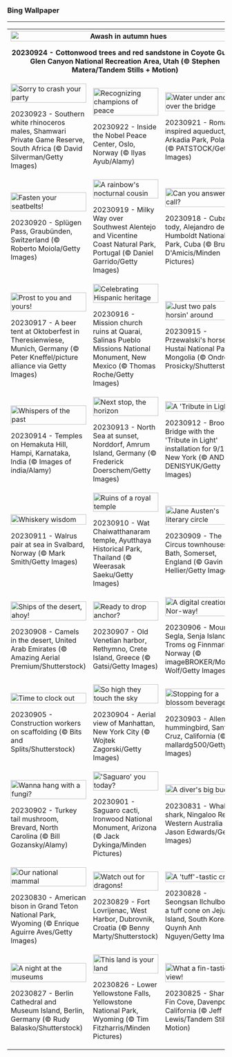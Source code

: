 <h3>
 Bing Wallpaper
</h3>
<hr/>
<table>
<tr>
<th colspan="3">
<img alt="Awash in autumn hues" src="https://www.bing.com/th?id=OHR.CottonwoodCanyon_EN-US1573845041_UHD.jpg&amp;rf=LaDigue_UHD.jpg&amp;pid=hp&amp;w=3840&amp;h=2160&amp;rs=1&amp;c=4" width="100%"/><p>20230924 - Cottonwood trees and red sandstone in Coyote Gulch, Glen Canyon National Recreation Area, Utah (© Stephen Matera/Tandem Stills + Motion)</p></th>
</tr>
<tr>
<td><img alt="Sorry to crash your party" src="https://www.bing.com/th?id=OHR.ShamwariRhino_EN-US1414731584_UHD.jpg&amp;rf=LaDigue_UHD.jpg&amp;pid=hp&amp;w=3840&amp;h=2160&amp;rs=1&amp;c=4" width="100%"/><p>20230923 - Southern white rhinoceros males, Shamwari Private Game Reserve, South Africa (© David Silverman/Getty Images)</p></td>
<td><img alt="Recognizing champions of peace" src="https://www.bing.com/th?id=OHR.NobelNorway_EN-US3740897457_UHD.jpg&amp;rf=LaDigue_UHD.jpg&amp;pid=hp&amp;w=3840&amp;h=2160&amp;rs=1&amp;c=4" width="100%"/><p>20230922 - Inside the Nobel Peace Center, Oslo, Norway (© Ilyas Ayub/Alamy)</p></td>
<td><img alt="Water under and over the bridge" src="https://www.bing.com/th?id=OHR.ArkadiaPark_EN-US3604031201_UHD.jpg&amp;rf=LaDigue_UHD.jpg&amp;pid=hp&amp;w=3840&amp;h=2160&amp;rs=1&amp;c=4" width="100%"/><p>20230921 - Roman-inspired aqueduct, Arkadia Park, Poland (© PATSTOCK/Getty Images)</p></td>
</tr>
<tr>
<td><img alt="Fasten your seatbelts!" src="https://www.bing.com/th?id=OHR.SplugenPass_EN-US5807017383_UHD.jpg&amp;rf=LaDigue_UHD.jpg&amp;pid=hp&amp;w=3840&amp;h=2160&amp;rs=1&amp;c=4" width="100%"/><p>20230920 - Splügen Pass, Graubünden, Switzerland (© Roberto Moiola/Getty Images)</p></td>
<td><img alt="A rainbow's nocturnal cousin" src="https://www.bing.com/th?id=OHR.MilkyWayPortugal_EN-US3289730564_UHD.jpg&amp;rf=LaDigue_UHD.jpg&amp;pid=hp&amp;w=3840&amp;h=2160&amp;rs=1&amp;c=4" width="100%"/><p>20230919 - Milky Way over Southwest Alentejo and Vicentine Coast Natural Park, Portugal (© Daniel Garrido/Getty Images)</p></td>
<td><img alt="Can you answer the call?" src="https://www.bing.com/th?id=OHR.CubanTody_EN-US3083797062_UHD.jpg&amp;rf=LaDigue_UHD.jpg&amp;pid=hp&amp;w=3840&amp;h=2160&amp;rs=1&amp;c=4" width="100%"/><p>20230918 - Cuban tody, Alejandro de Humboldt National Park, Cuba (© Bruno D'Amicis/Minden Pictures)</p></td>
</tr>
<tr>
<td><img alt="Prost to you and yours!" src="https://www.bing.com/th?id=OHR.OktoberfestWorkers_EN-US5478786117_UHD.jpg&amp;rf=LaDigue_UHD.jpg&amp;pid=hp&amp;w=3840&amp;h=2160&amp;rs=1&amp;c=4" width="100%"/><p>20230917 - A beer tent at Oktoberfest in Theresienwiese, Munich, Germany (© Peter Kneffel/picture alliance via Getty Images)</p></td>
<td><img alt="Celebrating Hispanic heritage" src="https://www.bing.com/th?id=OHR.MissionRuins_EN-US2486545022_UHD.jpg&amp;rf=LaDigue_UHD.jpg&amp;pid=hp&amp;w=3840&amp;h=2160&amp;rs=1&amp;c=4" width="100%"/><p>20230916 - Mission church ruins at Quarai, Salinas Pueblo Missions National Monument, New Mexico (© Thomas Roche/Getty Images)</p></td>
<td><img alt="Just two pals horsin' around" src="https://www.bing.com/th?id=OHR.MongoliaHorses_EN-US2400199558_UHD.jpg&amp;rf=LaDigue_UHD.jpg&amp;pid=hp&amp;w=3840&amp;h=2160&amp;rs=1&amp;c=4" width="100%"/><p>20230915 - Przewalski's horses, Hustai National Park, Mongolia (© Ondrej Prosicky/Shutterstock)</p></td>
</tr>
<tr>
<td><img alt="Whispers of the past" src="https://www.bing.com/th?id=OHR.HemakutaHill_EN-US2233323383_UHD.jpg&amp;rf=LaDigue_UHD.jpg&amp;pid=hp&amp;w=3840&amp;h=2160&amp;rs=1&amp;c=4" width="100%"/><p>20230914 - Temples on Hemakuta Hill, Hampi, Karnataka, India (© Images of india/Alamy)</p></td>
<td><img alt="Next stop, the horizon" src="https://www.bing.com/th?id=OHR.NorthSeaStairs_EN-US2097672090_UHD.jpg&amp;rf=LaDigue_UHD.jpg&amp;pid=hp&amp;w=3840&amp;h=2160&amp;rs=1&amp;c=4" width="100%"/><p>20230913 - North Sea at sunset, Norddorf, Amrum Island, Germany (© Frederick Doerschem/Getty Images)</p></td>
<td><img alt="A 'Tribute in Light'" src="https://www.bing.com/th?id=OHR.BridgeMemorial_EN-US1953692613_UHD.jpg&amp;rf=LaDigue_UHD.jpg&amp;pid=hp&amp;w=3840&amp;h=2160&amp;rs=1&amp;c=4" width="100%"/><p>20230912 - Brooklyn Bridge with the 'Tribute in Light' installation for 9/11, New York (© ANDREY DENISYUK/Getty Images)</p></td>
</tr>
<tr><td><img alt="Whiskery wisdom" src="https://www.bing.com/th?id=OHR.WalrusSvalbard_EN-US1836032120_UHD.jpg&amp;rf=LaDigue_UHD.jpg&amp;pid=hp&amp;w=3840&amp;h=2160&amp;rs=1&amp;c=4" width="100%"/><p>20230911 - Walrus pair at sea in Svalbard, Norway (© Mark Smith/Getty Images)</p></td><td><img alt="Ruins of a royal temple" src="https://www.bing.com/th?id=OHR.AyutthayaTemple_EN-US1726415748_UHD.jpg&amp;rf=LaDigue_UHD.jpg&amp;pid=hp&amp;w=3840&amp;h=2160&amp;rs=1&amp;c=4" width="100%"/><p>20230910 - Wat Chaiwatthanaram temple, Ayutthaya Historical Park, Thailand (© Weerasak Saeku/Getty Images)</p></td><td><img alt="Jane Austen's literary circle" src="https://www.bing.com/th?id=OHR.BathCircus_EN-US1560951776_UHD.jpg&amp;rf=LaDigue_UHD.jpg&amp;pid=hp&amp;w=3840&amp;h=2160&amp;rs=1&amp;c=4" width="100%"/><p>20230909 - The Circus townhouses in Bath, Somerset, England (© Gavin Hellier/Getty Images)</p></td></tr><tr><td><img alt="Ships of the desert, ahoy!" src="https://www.bing.com/th?id=OHR.CamelsAbove_EN-US3904666620_UHD.jpg&amp;rf=LaDigue_UHD.jpg&amp;pid=hp&amp;w=3840&amp;h=2160&amp;rs=1&amp;c=4" width="100%"/><p>20230908 - Camels in the desert, United Arab Emirates (© Amazing Aerial Premium/Shutterstock)</p></td><td><img alt="Ready to drop anchor?" src="https://www.bing.com/th?id=OHR.CreteHarbor_EN-US3759550362_UHD.jpg&amp;rf=LaDigue_UHD.jpg&amp;pid=hp&amp;w=3840&amp;h=2160&amp;rs=1&amp;c=4" width="100%"/><p>20230907 - Old Venetian harbor, Rethymno, Crete Island, Greece (© Gatsi/Getty Images)</p></td><td><img alt="A digital creation? Nor-way!" src="https://www.bing.com/th?id=OHR.MountSegla_EN-US3570750349_UHD.jpg&amp;rf=LaDigue_UHD.jpg&amp;pid=hp&amp;w=3840&amp;h=2160&amp;rs=1&amp;c=4" width="100%"/><p>20230906 - Mount Segla, Senja Island, Troms og Finnmark, Norway (© imageBROKER/Moritz Wolf/Getty Images)</p></td></tr><tr><td><img alt="Time to clock out" src="https://www.bing.com/th?id=OHR.LaborDayWorkers_EN-US3448430770_UHD.jpg&amp;rf=LaDigue_UHD.jpg&amp;pid=hp&amp;w=3840&amp;h=2160&amp;rs=1&amp;c=4" width="100%"/><p>20230905 - Construction workers on scaffolding (© Bits and Splits/Shutterstock)</p></td><td><img alt="So high they touch the sky" src="https://www.bing.com/th?id=OHR.ManhattanAerial_EN-US3290111355_UHD.jpg&amp;rf=LaDigue_UHD.jpg&amp;pid=hp&amp;w=3840&amp;h=2160&amp;rs=1&amp;c=4" width="100%"/><p>20230904 - Aerial view of Manhattan, New York City (© Wojtek Zagorski/Getty Images)</p></td><td><img alt="Stopping for a blossom beverage" src="https://www.bing.com/th?id=OHR.TinyHummer_EN-US3171586787_UHD.jpg&amp;rf=LaDigue_UHD.jpg&amp;pid=hp&amp;w=3840&amp;h=2160&amp;rs=1&amp;c=4" width="100%"/><p>20230903 - Allen's hummingbird, Santa Cruz, California (© mallardg500/Getty Images)</p></td></tr><tr><td><img alt="Wanna hang with a fungi?" src="https://www.bing.com/th?id=OHR.TurkeyTailMush_EN-US2958542405_UHD.jpg&amp;rf=LaDigue_UHD.jpg&amp;pid=hp&amp;w=3840&amp;h=2160&amp;rs=1&amp;c=4" width="100%"/><p>20230902 - Turkey tail mushroom, Brevard, North Carolina (© Bill Gozansky/Alamy)</p></td><td><img alt="'Saguaro' you today?" src="https://www.bing.com/th?id=OHR.IronwoodCactus_EN-US2823371711_UHD.jpg&amp;rf=LaDigue_UHD.jpg&amp;pid=hp&amp;w=3840&amp;h=2160&amp;rs=1&amp;c=4" width="100%"/><p>20230901 - Saguaro cacti, Ironwood National Monument, Arizona (© Jack Dykinga/Minden Pictures)</p></td><td><img alt="A diver's big buddy" src="https://www.bing.com/th?id=OHR.NingalooShark_EN-US2673625094_UHD.jpg&amp;rf=LaDigue_UHD.jpg&amp;pid=hp&amp;w=3840&amp;h=2160&amp;rs=1&amp;c=4" width="100%"/><p>20230831 - Whale shark, Ningaloo Reef, Western Australia (© Jason Edwards/Getty Images)</p></td></tr><tr><td><img alt="Our national mammal" src="https://www.bing.com/th?id=OHR.TetonBison_EN-US5358590688_UHD.jpg&amp;rf=LaDigue_UHD.jpg&amp;pid=hp&amp;w=3840&amp;h=2160&amp;rs=1&amp;c=4" width="100%"/><p>20230830 - American bison in Grand Teton National Park, Wyoming (© Enrique Aguirre Aves/Getty Images)</p></td><td><img alt="Watch out for dragons!" src="https://www.bing.com/th?id=OHR.DubrovnikHarbor_EN-US2498064362_UHD.jpg&amp;rf=LaDigue_UHD.jpg&amp;pid=hp&amp;w=3840&amp;h=2160&amp;rs=1&amp;c=4" width="100%"/><p>20230829 - Fort Lovrijenac, West Harbor, Dubrovnik, Croatia (© Benny Marty/Shutterstock)</p></td><td><img alt="A 'tuff'-tastic crater" src="https://www.bing.com/th?id=OHR.JejuIsland_EN-US2402698261_UHD.jpg&amp;rf=LaDigue_UHD.jpg&amp;pid=hp&amp;w=3840&amp;h=2160&amp;rs=1&amp;c=4" width="100%"/><p>20230828 - Seongsan Ilchulbong, a tuff cone on Jeju Island, South Korea (© Quynh Anh Nguyen/Getty Images)</p></td></tr><tr><td><img alt="A night at the museums" src="https://www.bing.com/th?id=OHR.MuseumIsland_EN-US2197808554_UHD.jpg&amp;rf=LaDigue_UHD.jpg&amp;pid=hp&amp;w=3840&amp;h=2160&amp;rs=1&amp;c=4" width="100%"/><p>20230827 - Berlin Cathedral and Museum Island, Berlin, Germany (© Rudy Balasko/Shutterstock)</p></td><td><img alt="This land is your land" src="https://www.bing.com/th?id=OHR.YellowstoneFalls_EN-US1964232839_UHD.jpg&amp;rf=LaDigue_UHD.jpg&amp;pid=hp&amp;w=3840&amp;h=2160&amp;rs=1&amp;c=4" width="100%"/><p>20230826 - Lower Yellowstone Falls, Yellowstone National Park, Wyoming (© Tim Fitzharris/Minden Pictures)</p></td><td><img alt="What a fin-tastic view!" src="https://www.bing.com/th?id=OHR.SharkFinCove_EN-US1070740515_UHD.jpg&amp;rf=LaDigue_UHD.jpg&amp;pid=hp&amp;w=3840&amp;h=2160&amp;rs=1&amp;c=4" width="100%"/><p>20230825 - Shark Fin Cove, Davenport, California (© Jeff Lewis/Tandem Stills + Motion)</p></td></tr></table>
